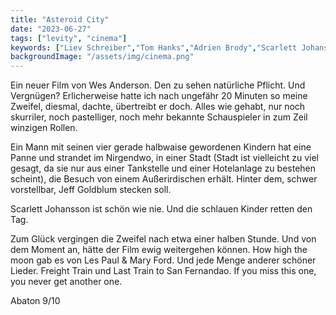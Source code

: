 ```yaml
---
title: "Asteroid City"
date: "2023-06-27"
tags: ["levity", "cinema"]
keywords: ["Liev Schreiber","Tom Hanks","Adrien Brody","Scarlett Johansson","Jeff Goldblum"]
backgroundImage: "/assets/img/cinema.png"
---
```

Ein neuer Film von Wes Anderson. Den zu sehen natürliche Pflicht. Und Vergnügen? Erlicherweise hatte ich nach ungefähr 20 Minuten so meine Zweifel, diesmal, dachte, übertreibt er doch. Alles wie gehabt, nur noch skurriler, noch pastelliger, noch mehr bekannte Schauspieler in zum Zeil winzigen Rollen.

Ein Mann mit seinen vier gerade halbwaise gewordenen Kindern hat eine Panne und strandet im Nirgendwo, in einer Stadt (Stadt ist vielleicht zu viel gesagt, da sie nur aus einer Tankstelle und einer Hotelanlage zu bestehen scheint), die Besuch von einem Außerirdischen erhält. Hinter dem, schwer vorstellbar, Jeff Goldblum stecken soll. 

Scarlett Johansson ist schön wie nie. Und die schlauen Kinder retten den Tag.

Zum Glück vergingen die Zweifel nach etwa einer halben Stunde. Und von dem Moment an, hätte der Film ewig weitergehen können. How high the moon gab es von Les Paul & Mary Ford. Und jede Menge anderer schöner Lieder. Freight Train und Last Train to San Fernandao. If you miss this one, you never get another one.

Abaton 9/10